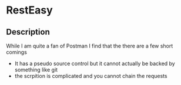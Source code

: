 # RestEasy

## Description
While I am quite a fan of Postman I find that the there are a few short comings
* It has a pseudo source control but it cannot actually be backed by something like git
* the scrpition is complicated and you cannot chain the requests
